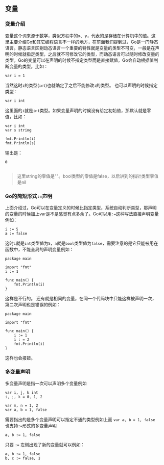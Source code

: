 ## 变量

### 变量介绍
变量这个词来源于数学，类似方程中的x、y，代表的是存储在计算机中的值。这里主要介绍Go和其它编程语言不一样的地方，在前面我们提到过，Go是一门静态语言。静态语言区别动态语言一个重要的特性就是变量的类型不可变，一般是在声明的时候就指定类型，之后就不可修改它的类型，而动态语言可以随时修改变量的类型。Go的变量可以在声明的时候不指定类型而是直接赋值，Go会自动根据值判断变量的类型，比如：
```
var i = 1
```
当然这时``i``的类型(``int``)也就确定了之后不能修改``i``的类型。
也可以声明的时候指定类型：
```
var i int
```
这里面的``i``就是``int``类型。如果变量声明的时候没有给定初始值，那默认就是零值，比如：

```
var i int
var s string

fmt.Println(i)
fmt.Println(s)
```

输出是：
```
0


```

> 这里string的零值是""。bool类型的零值是false，以后讲到的指针类型零值是nil

### Go的简短形式`:=`声明
上面介绍过，Go可以在变量定义的时候比指定类型，系统自动判断类型，那声明的变量的时候加上var是不是感觉有点多余了。Go可以用``:=``这种写法直接声明变量例如：
```
i := 5
a := false
```
这时``i``就是``int``类型值为``5``，``a``就是``bool``类型值为``false``，需要注意的是它只能被用在函数中，不能全局的声明变量例如：
```
package main

import "fmt"
i := 1

func main() {
    fmt.Println(i)
}
```
这样是不行的。
还有就是相同的变量，在同一个代码块中只能这样被声明一次，第二次声明也是错误的例如：
```
package main

import "fmt"

func main() {
    i := 1
    i : = 2
    fmt.Println(i)
}
```
这样也会报错。

### 多变量声明
多变量声明是指一次可以声明多个变量例如
```
var i, j, k int
i, j, k = 0, 1, 2

var m, n = 1, 2
var a, b = 1, false
```
需要指出的是多个变量声明可以指定不通的类型例如上面 ``var a, b = 1, false``
也支持``:=``形式的多变量声明

```
a, b := 1, false
```
只要 ``:=`` 左侧出现了新的变量就可以例如：
```
a, b := 1, false
b, c := false, 1
```